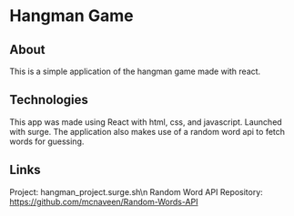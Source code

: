 # Hangman Game


## About

This is a simple application of the hangman game made with react.

## Technologies
This app was made using React with html, css, and javascript. Launched with surge. The application also makes use of a random word api to fetch words for guessing.

## Links
Project: hangman_project.surge.sh\n
Random Word API Repository: https://github.com/mcnaveen/Random-Words-API
